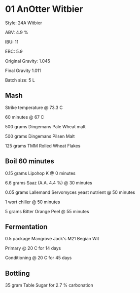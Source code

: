 # 01 AnOtter Witbier

Style: 24A Witbier

ABV: 4.9 %

IBU: 11

EBC: 5.9

Original Gravity: 1.045

Final Gravity 1.011

Batch size: 5 L


## Mash

Strike temperature @ 73.3 C

60 minutes @ 67 C

500 grams Dingemans Pale Wheat malt

500 grams Dingemans Pilsen Malt

125 grams TMM Rolled Wheat Flakes



## Boil 60 minutes

0.15 grams Lipohop K @ 0 minutes

6.6 grams Saaz (A.A. 4.4 %) @ 30 minutes

0.05 grams Lallemand Servomyces yeast nutrient @ 50 minutes

1 wort chiller @ 50 minutes

5 grams Bitter Orange Peel @ 55 minutes


## Fermentation

0.5 package Mangrove Jack's M21 Begian Wit

Primary @ 20 C for 14 days

Conditioning @ 20 C for 45 days


## Bottling

35 gram Table Sugar for 2.7 % carbonation
